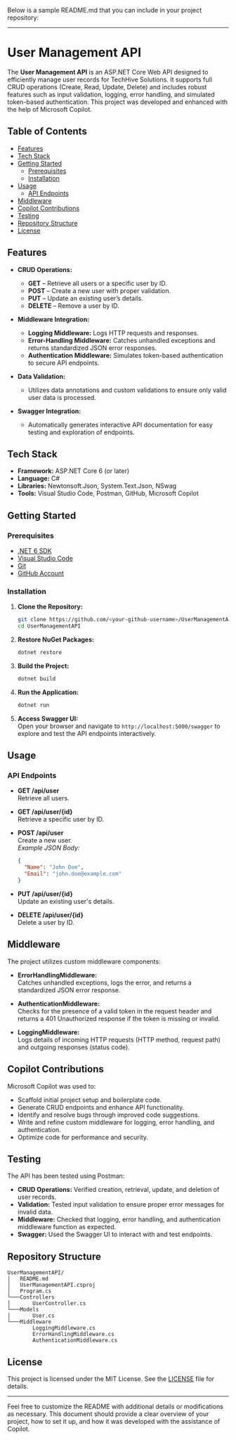Below is a sample README.md that you can include in your project repository:

---

# User Management API

The **User Management API** is an ASP.NET Core Web API designed to efficiently manage user records for TechHive Solutions. It supports full CRUD operations (Create, Read, Update, Delete) and includes robust features such as input validation, logging, error handling, and simulated token-based authentication. This project was developed and enhanced with the help of Microsoft Copilot.

## Table of Contents

- [Features](#features)
- [Tech Stack](#tech-stack)
- [Getting Started](#getting-started)
  - [Prerequisites](#prerequisites)
  - [Installation](#installation)
- [Usage](#usage)
  - [API Endpoints](#api-endpoints)
- [Middleware](#middleware)
- [Copilot Contributions](#copilot-contributions)
- [Testing](#testing)
- [Repository Structure](#repository-structure)
- [License](#license)

## Features

- **CRUD Operations:**  
  - **GET** – Retrieve all users or a specific user by ID.
  - **POST** – Create a new user with proper validation.
  - **PUT** – Update an existing user’s details.
  - **DELETE** – Remove a user by ID.

- **Middleware Integration:**  
  - **Logging Middleware:** Logs HTTP requests and responses.
  - **Error-Handling Middleware:** Catches unhandled exceptions and returns standardized JSON error responses.
  - **Authentication Middleware:** Simulates token-based authentication to secure API endpoints.

- **Data Validation:**  
  - Utilizes data annotations and custom validations to ensure only valid user data is processed.

- **Swagger Integration:**  
  - Automatically generates interactive API documentation for easy testing and exploration of endpoints.

## Tech Stack

- **Framework:** ASP.NET Core 6 (or later)
- **Language:** C#
- **Libraries:** Newtonsoft.Json, System.Text.Json, NSwag
- **Tools:** Visual Studio Code, Postman, GitHub, Microsoft Copilot

## Getting Started

### Prerequisites

- [.NET 6 SDK](https://dotnet.microsoft.com/download/dotnet/6.0)
- [Visual Studio Code](https://code.visualstudio.com/)
- [Git](https://git-scm.com/)
- [GitHub Account](https://github.com/)

### Installation

1. **Clone the Repository:**

   ```bash
   git clone https://github.com/<your-github-username>/UserManagementAPI.git
   cd UserManagementAPI
   ```

2. **Restore NuGet Packages:**

   ```bash
   dotnet restore
   ```

3. **Build the Project:**

   ```bash
   dotnet build
   ```

4. **Run the Application:**

   ```bash
   dotnet run
   ```

5. **Access Swagger UI:**  
   Open your browser and navigate to `http://localhost:5000/swagger` to explore and test the API endpoints interactively.

## Usage

### API Endpoints

- **GET /api/user**  
  Retrieve all users.

- **GET /api/user/{id}**  
  Retrieve a specific user by ID.

- **POST /api/user**  
  Create a new user.  
  _Example JSON Body:_
  ```json
  {
    "Name": "John Doe",
    "Email": "john.doe@example.com"
  }
  ```

- **PUT /api/user/{id}**  
  Update an existing user's details.

- **DELETE /api/user/{id}**  
  Delete a user by ID.

## Middleware

The project utilizes custom middleware components:

- **ErrorHandlingMiddleware:**  
  Catches unhandled exceptions, logs the error, and returns a standardized JSON error response.

- **AuthenticationMiddleware:**  
  Checks for the presence of a valid token in the request header and returns a 401 Unauthorized response if the token is missing or invalid.

- **LoggingMiddleware:**  
  Logs details of incoming HTTP requests (HTTP method, request path) and outgoing responses (status code).

## Copilot Contributions

Microsoft Copilot was used to:
- Scaffold initial project setup and boilerplate code.
- Generate CRUD endpoints and enhance API functionality.
- Identify and resolve bugs through improved code suggestions.
- Write and refine custom middleware for logging, error handling, and authentication.
- Optimize code for performance and security.

## Testing

The API has been tested using Postman:
- **CRUD Operations:** Verified creation, retrieval, update, and deletion of user records.
- **Validation:** Tested input validation to ensure proper error messages for invalid data.
- **Middleware:** Checked that logging, error handling, and authentication middleware function as expected.
- **Swagger:** Used the Swagger UI to interact with and test endpoints.

## Repository Structure

```
UserManagementAPI/
│   README.md
│   UserManagementAPI.csproj
│   Program.cs
└───Controllers
│       UserController.cs
└───Models
│       User.cs
└───Middleware
        LoggingMiddleware.cs
        ErrorHandlingMiddleware.cs
        AuthenticationMiddleware.cs
```

## License

This project is licensed under the MIT License. See the [LICENSE](LICENSE) file for details.

---

Feel free to customize the README with additional details or modifications as necessary. This document should provide a clear overview of your project, how to set it up, and how it was developed with the assistance of Copilot.
